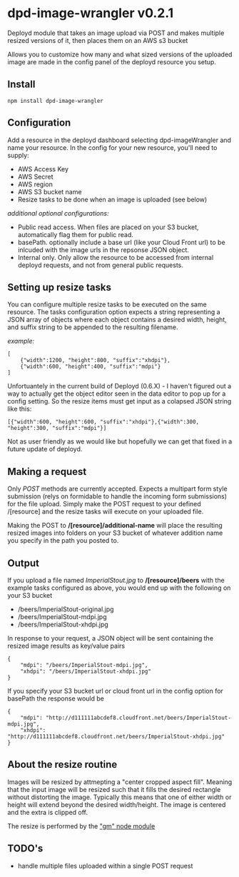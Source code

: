 # dpd-image-wrangler v0.2.1

Deployd module that takes an image upload via POST and makes multiple resized versions of it, then places them on an AWS s3 bucket

Allows you to customize how many and what sized versions of the uploaded image are made in the config panel of the deployd resource you setup.

## Install

	npm install dpd-image-wrangler

## Configuration

Add a resource in the deployd dashboard selecting dpd-imageWrangler and name your resource. In the config for your new resource, you'll need to supply:

-	AWS Access Key
- 	AWS Secret
-	AWS region
-	AWS S3 bucket name
-	Resize tasks to be done when an image is uploaded (see below)

*additional optional configurations:*

-	Public read access. When files are placed on your S3 bucket, automatically flag them for public read.
-	basePath.  optionally include a base url (like your Cloud Front url) to be inlcuded with the image urls in the repsonse JSON object.
-	Internal only.  Only allow the resource to be accessed from internal deployd requests, and not from general public requests.

## Setting up resize tasks

You can configure multiple resize tasks to be executed on the same resource.  The tasks configuration option expects a string representing a JSON array of objects where each object contains a desired width, height, and suffix string to be appended to the resulting filename.

*example:*

	[
		{"width":1200, "height":800, "suffix":"xhdpi"},
		{"width":600, "height":400, "suffix":"mdpi"}
	]

Unfortuantely in the current build of Deployd (0.6.X) - I haven't figured out a way to actually get the object editor seen in the data editor to pop up for a config setting.  So the resize items must get input as a colapsed JSON string like this:

	[{"width":600, "height":600, "suffix":"xhdpi"},{"width":300, "height":300, "suffix":"mdpi"}]

Not as user friendly as we would like but hopefully we can get that fixed in a future update of deployd. 

## Making a request

Only *POST* methods are currently accepted.  Expects a multipart form style submission (relys on formidable to handle the incoming form submissions) for the file upload.  Simply make the POST request to your defined /[resource] and the resize tasks will execute on your uploaded file.

Making the POST to **/[resource]/additional-name** will place the resulting resized images into folders on your S3 bucket of whatever addition name you specify in the path you posted to.

## Output

If you upload a file named *ImperialStout.jpg* to **/[resource]/beers** with the example tasks configured as above, you would end up with the following on your S3 bucket

-	/beers/ImperialStout-original.jpg
-	/beers/ImperialStout-mdpi.jpg
-	/beers/ImperialStout-xhdpi.jpg

In response to your request, a JSON object will be sent containing the resized image results as key/value pairs

	{
		"mdpi": "/beers/ImperialStout-mdpi.jpg",
		"xhdpi": "/beers/ImperialStout-xhdpi.jpg"
	}

If you specify your S3 bucket url or cloud front url in the config option for basePath the response would be

	{
		"mdpi": "http://d111111abcdef8.cloudfront.net/beers/ImperialStout-mdpi.jpg",
		"xhdpi": "http://d111111abcdef8.cloudfront.net/beers/ImperialStout-xhdpi.jpg"
	}

## About the resize routine

Images will be resized by attmepting a "center cropped aspect fill".  Meaning that the input image will be resized such that it fills the desired rectangle without distorting the image. Typically this means that one of either width or height will extend beyond the desired width/height.  The image is centered and the extra is clipped off.  

The resize is performed by the ["gm" node module](https://github.com/aheckmann/gm)

## TODO's

-	handle multiple files uploaded within a single POST request


